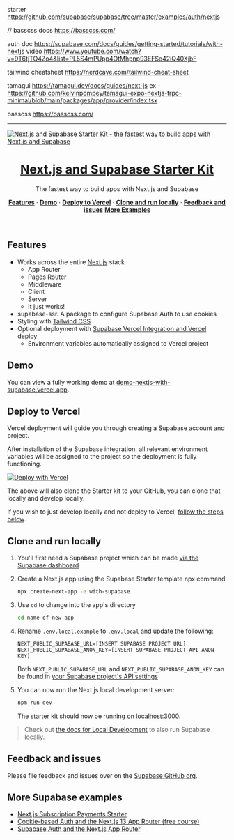 starter
https://github.com/supabase/supabase/tree/master/examples/auth/nextjs

// basscss docs
https://basscss.com/

auth doc
https://supabase.com/docs/guides/getting-started/tutorials/with-nextjs
video
https://www.youtube.com/watch?v=9T6tjTQ4Zo4&list=PL5S4mPUpp4OtMhpnp93EFSo42iQ40XjbF

tailwind cheatsheet
https://nerdcave.com/tailwind-cheat-sheet

tamagui
https://tamagui.dev/docs/guides/next-js
ex - https://github.com/kelvinpompey/tamagui-expo-nextjs-trpc-minimal/blob/main/packages/app/provider/index.tsx

basscss
https://basscss.com/

----------------------------
<a href="https://demo-nextjs-with-supabase.vercel.app/">
  <img alt="Next.js and Supabase Starter Kit - the fastest way to build apps with Next.js and Supabase" src="https://demo-nextjs-with-supabase.vercel.app/opengraph-image.png">
  <h1 align="center">Next.js and Supabase Starter Kit</h1>
</a>

<p align="center">
 The fastest way to build apps with Next.js and Supabase
</p>

<p align="center">
  <a href="#features"><strong>Features</strong></a> ·
  <a href="#demo"><strong>Demo</strong></a> ·
  <a href="#deploy-to-vercel"><strong>Deploy to Vercel</strong></a> ·
  <a href="#clone-and-run-locally"><strong>Clone and run locally</strong></a> ·
  <a href="#feedback-and-issues"><strong>Feedback and issues</strong></a>
  <a href="#more-supabase-examples"><strong>More Examples</strong></a>
</p>
<br/>

## Features

- Works across the entire [Next.js](https://nextjs.org) stack
  - App Router
  - Pages Router
  - Middleware
  - Client
  - Server
  - It just works!
- supabase-ssr. A package to configure Supabase Auth to use cookies
- Styling with [Tailwind CSS](https://tailwindcss.com)
- Optional deployment with [Supabase Vercel Integration and Vercel deploy](#deploy-your-own)
  - Environment variables automatically assigned to Vercel project

## Demo

You can view a fully working demo at [demo-nextjs-with-supabase.vercel.app](https://demo-nextjs-with-supabase.vercel.app/).

## Deploy to Vercel

Vercel deployment will guide you through creating a Supabase account and project.

After installation of the Supabase integration, all relevant environment variables will be assigned to the project so the deployment is fully functioning.

[![Deploy with Vercel](https://vercel.com/button)](https://vercel.com/new/clone?repository-url=https%3A%2F%2Fgithub.com%2Fvercel%2Fnext.js%2Ftree%2Fcanary%2Fexamples%2Fwith-supabase&project-name=nextjs-with-supabase&repository-name=nextjs-with-supabase&demo-title=nextjs-with-supabase&demo-description=This%20starter%20configures%20Supabase%20Auth%20to%20use%20cookies%2C%20making%20the%20user's%20session%20available%20throughout%20the%20entire%20Next.js%20app%20-%20Client%20Components%2C%20Server%20Components%2C%20Route%20Handlers%2C%20Server%20Actions%20and%20Middleware.&demo-url=https%3A%2F%2Fdemo-nextjs-with-supabase.vercel.app%2F&external-id=https%3A%2F%2Fgithub.com%2Fvercel%2Fnext.js%2Ftree%2Fcanary%2Fexamples%2Fwith-supabase&demo-image=https%3A%2F%2Fdemo-nextjs-with-supabase.vercel.app%2Fopengraph-image.png&integration-ids=oac_VqOgBHqhEoFTPzGkPd7L0iH6)

The above will also clone the Starter kit to your GitHub, you can clone that locally and develop locally.

If you wish to just develop locally and not deploy to Vercel, [follow the steps below](#clone-and-run-locally).

## Clone and run locally

1. You'll first need a Supabase project which can be made [via the Supabase dashboard](https://database.new)

2. Create a Next.js app using the Supabase Starter template npx command

   ```bash
   npx create-next-app -e with-supabase
   ```

3. Use `cd` to change into the app's directory

   ```bash
   cd name-of-new-app
   ```

4. Rename `.env.local.example` to `.env.local` and update the following:

   ```
   NEXT_PUBLIC_SUPABASE_URL=[INSERT SUPABASE PROJECT URL]
   NEXT_PUBLIC_SUPABASE_ANON_KEY=[INSERT SUPABASE PROJECT API ANON KEY]
   ```

   Both `NEXT_PUBLIC_SUPABASE_URL` and `NEXT_PUBLIC_SUPABASE_ANON_KEY` can be found in [your Supabase project's API settings](https://app.supabase.com/project/_/settings/api)

5. You can now run the Next.js local development server:

   ```bash
   npm run dev
   ```

   The starter kit should now be running on [localhost:3000](http://localhost:3000/).

> Check out [the docs for Local Development](https://supabase.com/docs/guides/getting-started/local-development) to also run Supabase locally.

## Feedback and issues

Please file feedback and issues over on the [Supabase GitHub org](https://github.com/supabase/supabase/issues/new/choose).

## More Supabase examples

- [Next.js Subscription Payments Starter](https://github.com/vercel/nextjs-subscription-payments)
- [Cookie-based Auth and the Next.js 13 App Router (free course)](https://youtube.com/playlist?list=PL5S4mPUpp4OtMhpnp93EFSo42iQ40XjbF)
- [Supabase Auth and the Next.js App Router](https://github.com/supabase/supabase/tree/master/examples/auth/nextjs)
